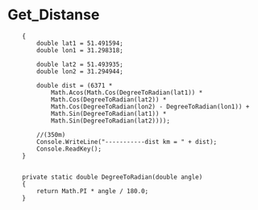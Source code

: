 # Get_Distanse

        {
            double lat1 = 51.491594;
            double lon1 = 31.298318;

            double lat2 = 51.493935;
            double lon2 = 31.294944;

            double dist = (6371 *
                Math.Acos(Math.Cos(DegreeToRadian(lat1)) *
                Math.Cos(DegreeToRadian(lat2)) *
                Math.Cos(DegreeToRadian(lon2) - DegreeToRadian(lon1)) +
                Math.Sin(DegreeToRadian(lat1)) *
                Math.Sin(DegreeToRadian(lat2))));

            //(350m)
            Console.WriteLine("-----------dist km = " + dist);
            Console.ReadKey();
        }


        private static double DegreeToRadian(double angle)
        {
            return Math.PI * angle / 180.0;
        }
